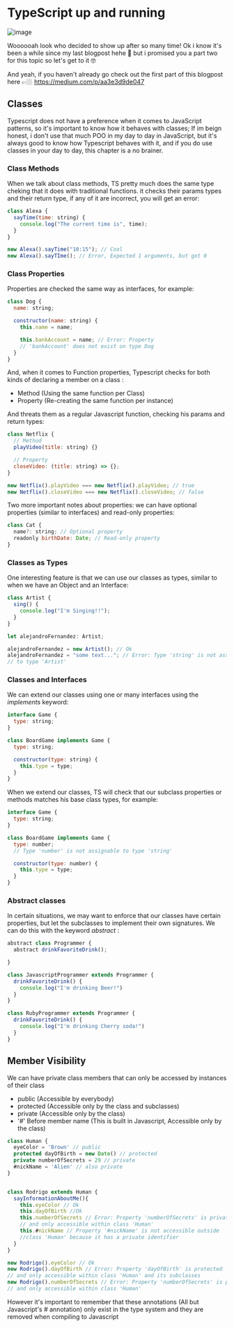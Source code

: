 # TypeScript up and running

![image](https://user-images.githubusercontent.com/25086862/229640282-ff11a7e0-8593-45ce-a505-f1fb4ab5ea83.png)

Woooooah look who decided to show up after so many time! Ok i know it's been a while since my last blogpost hehe 😬
but i promised you a part two for this topic so let's get to it 🤓

And yeah, if you haven't already go check out the first part of this blogpost here 👉🏼 https://medium.com/p/aa3e3d9de047

## Classes

Typescript does not have a preference when it comes to JavaScript patterns, so it's important to know how it behaves with classes; If im beign honest, i don't use that much POO in my day to day in JavaScript, but it's always good to know how Typescript behaves with it, and if you do use classes in your day to day, this chapter is a no brainer.

### Class Methods

When we talk about class methods, TS pretty much does the same type cheking that it does with traditional functions. it checks their params types and their return type, if any of it are incorrect, you will get an error:

```javascript
class Alexa {
  sayTime(time: string) {
    console.log("The current time is", time);
  }
}

new Alexa().sayTime("10:15"); // Cool
new Alexa().sayTIme(); // Error, Expected 1 arguments, but got 0
```

### Class Properties

Properties are checked the same way as interfaces, for example:

```javascript
class Dog {
  name: string;

  constructor(name: string) {
    this.name = name;

    this.bankAccount = name; // Error: Property
    // 'bankAccount' does not exist on type Dog
  }
}
```

And, when it comes to Function properties, Typescript checks for both kinds of declaring a member on a class :

- Method (Using the same function per Class)
- Property (Re-creating the same function per instance)

And threats them as a regular Javascript function, checking his params and return types:

```javascript
class Netflix {
  // Method
  playVideo(title: string) {}

  // Property
  closeVideo: (title: string) => {};
}

new Netflix().playVideo === new Netflix().playVideo; // true
new Netflix().closeVideo === new Netflix().closeVideo; // false
```

Two more important notes about properties: we can have optional properties (similar to interfaces) and read-only properties:

```javascript
class Cat {
  name?: string; // Optional property
  readonly birthDate: Date; // Read-only property
}

```

### Classes as Types

One interesting feature is that we can use our classes as types, similar to when we have an Object and an Interface:

```javascript
class Artist {
  sing() {
    console.log("I'm Singing!!");
  }
}

let alejandroFernandez: Artist;

alejandroFernandez = new Artist(); // Ok
alejandroFernandez = "some text..."; // Error: Type 'string' is not assignable
// to type 'Artist'
```

### Classes and Interfaces

We can extend our classes using one or many interfaces using the _implements_ keyword:

```javascript
interface Game {
  type: string;
}

class BoardGame implements Game {
  type: string;

  constructor(type: string) {
    this.type = type;
  }
}
```

When we extend our classes, TS will check that our subclass properties or methods matches his base class types, for example:

```javascript
interface Game {
  type: string;
}

class BoardGame implements Game {
  type: number;
  // Type 'number' is not assignable to type 'string'

  constructor(type: number) {
    this.type = type;
  }
}
```

### Abstract classes

In certain situations, we may want to enforce that our classes have certain properties, but let the subclasses to implement their own signatures.
We can do this with the keyword _abstract_ :

```javascript
abstract class Programmer {
  abstract drinkFavoriteDrink();

}

class JavascriptProgrammer extends Programmer {
  drinkFavoriteDrink() {
    console.log("I'm drinking Beer!")
  }
}

class RubyProgrammer extends Programmer {
  drinkFavoriteDrink() {
    console.log("I'm drinking Cherry soda!")
  }
}
```

## Member Visibility

We can have private class members that can only be accessed by instances of their class

- public (Accessible by everybody)
- protected (Accessible only by the class and subclasses)
- private (Accessible only by the class)
- '#' Before member name (This is built in Javascript, Accessible only by the class)

```javascript
class Human {
  eyeColor = 'Brown' // public
  protected dayOfBirth = new Date() // protected
  private numberOfSecrets = 29 // private
  #nickName = 'Alien' // also private
}


class Rodrigo extends Human {
  sayInformationAboutMe(){
    this.eyeColor // Ok
    this.dayOfBirth //Ok
    this.numberOfSecrets // Error: Property 'numberOfSecrets' is private
    // and only accessible within class 'Human'
    this.#nickName // Property '#nickName' is not accessible outside
    //class 'Human' because it has a private identifier
  }
}

new Rodrigo().eyeColor // Ok
new Rodrigo().dayOfBirth // Error: Property 'dayOfBirth' is protected
// and only accessible within class 'Human' and its subclasses
new Rodrigo().numberOfSecrets // Error: Property 'numberOfSecrets' is private
// and only accessible within class 'Human'

```

However it's important to remember that these annotations (All but Javascript's # annotation) only exist in the type system and they are removed when compiling to Javascript
